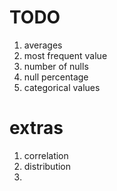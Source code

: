 # TODO
1. averages
2. most frequent value
3. number of nulls
4. null percentage 
5. categorical values

# extras
1. correlation
2. distribution
3. 